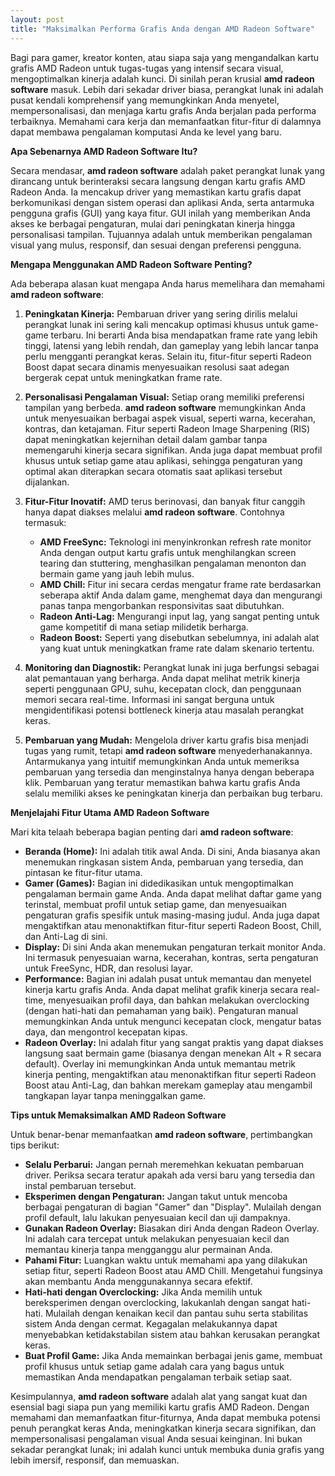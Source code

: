 ```yaml
---
layout: post
title: "Maksimalkan Performa Grafis Anda dengan AMD Radeon Software"
---
```


Bagi para gamer, kreator konten, atau siapa saja yang mengandalkan kartu grafis AMD Radeon untuk tugas-tugas yang intensif secara visual, mengoptimalkan kinerja adalah kunci. Di sinilah peran krusial **amd radeon software** masuk. Lebih dari sekadar driver biasa, perangkat lunak ini adalah pusat kendali komprehensif yang memungkinkan Anda menyetel, mempersonalisasi, dan menjaga kartu grafis Anda berjalan pada performa terbaiknya. Memahami cara kerja dan memanfaatkan fitur-fitur di dalamnya dapat membawa pengalaman komputasi Anda ke level yang baru.

**Apa Sebenarnya AMD Radeon Software Itu?**

Secara mendasar, **amd radeon software** adalah paket perangkat lunak yang dirancang untuk berinteraksi secara langsung dengan kartu grafis AMD Radeon Anda. Ia mencakup driver yang memastikan kartu grafis dapat berkomunikasi dengan sistem operasi dan aplikasi Anda, serta antarmuka pengguna grafis (GUI) yang kaya fitur. GUI inilah yang memberikan Anda akses ke berbagai pengaturan, mulai dari peningkatan kinerja hingga personalisasi tampilan. Tujuannya adalah untuk memberikan pengalaman visual yang mulus, responsif, dan sesuai dengan preferensi pengguna.

**Mengapa Menggunakan AMD Radeon Software Penting?**

Ada beberapa alasan kuat mengapa Anda harus memelihara dan memahami **amd radeon software**:

1.  **Peningkatan Kinerja:** Pembaruan driver yang sering dirilis melalui perangkat lunak ini sering kali mencakup optimasi khusus untuk game-game terbaru. Ini berarti Anda bisa mendapatkan frame rate yang lebih tinggi, latensi yang lebih rendah, dan gameplay yang lebih lancar tanpa perlu mengganti perangkat keras. Selain itu, fitur-fitur seperti Radeon Boost dapat secara dinamis menyesuaikan resolusi saat adegan bergerak cepat untuk meningkatkan frame rate.

2.  **Personalisasi Pengalaman Visual:** Setiap orang memiliki preferensi tampilan yang berbeda. **amd radeon software** memungkinkan Anda untuk menyesuaikan berbagai aspek visual, seperti warna, kecerahan, kontras, dan ketajaman. Fitur seperti Radeon Image Sharpening (RIS) dapat meningkatkan kejernihan detail dalam gambar tanpa memengaruhi kinerja secara signifikan. Anda juga dapat membuat profil khusus untuk setiap game atau aplikasi, sehingga pengaturan yang optimal akan diterapkan secara otomatis saat aplikasi tersebut dijalankan.

3.  **Fitur-Fitur Inovatif:** AMD terus berinovasi, dan banyak fitur canggih hanya dapat diakses melalui **amd radeon software**. Contohnya termasuk:
    *   **AMD FreeSync:** Teknologi ini menyinkronkan refresh rate monitor Anda dengan output kartu grafis untuk menghilangkan screen tearing dan stuttering, menghasilkan pengalaman menonton dan bermain game yang jauh lebih mulus.
    *   **AMD Chill:** Fitur ini secara cerdas mengatur frame rate berdasarkan seberapa aktif Anda dalam game, menghemat daya dan mengurangi panas tanpa mengorbankan responsivitas saat dibutuhkan.
    *   **Radeon Anti-Lag:** Mengurangi input lag, yang sangat penting untuk game kompetitif di mana setiap milidetik berharga.
    *   **Radeon Boost:** Seperti yang disebutkan sebelumnya, ini adalah alat yang kuat untuk meningkatkan frame rate dalam skenario tertentu.

4.  **Monitoring dan Diagnostik:** Perangkat lunak ini juga berfungsi sebagai alat pemantauan yang berharga. Anda dapat melihat metrik kinerja seperti penggunaan GPU, suhu, kecepatan clock, dan penggunaan memori secara real-time. Informasi ini sangat berguna untuk mengidentifikasi potensi bottleneck kinerja atau masalah perangkat keras.

5.  **Pembaruan yang Mudah:** Mengelola driver kartu grafis bisa menjadi tugas yang rumit, tetapi **amd radeon software** menyederhanakannya. Antarmukanya yang intuitif memungkinkan Anda untuk memeriksa pembaruan yang tersedia dan menginstalnya hanya dengan beberapa klik. Pembaruan yang teratur memastikan bahwa kartu grafis Anda selalu memiliki akses ke peningkatan kinerja dan perbaikan bug terbaru.

**Menjelajahi Fitur Utama AMD Radeon Software**

Mari kita telaah beberapa bagian penting dari **amd radeon software**:

*   **Beranda (Home):** Ini adalah titik awal Anda. Di sini, Anda biasanya akan menemukan ringkasan sistem Anda, pembaruan yang tersedia, dan pintasan ke fitur-fitur utama.
*   **Gamer (Games):** Bagian ini didedikasikan untuk mengoptimalkan pengalaman bermain game Anda. Anda dapat melihat daftar game yang terinstal, membuat profil untuk setiap game, dan menyesuaikan pengaturan grafis spesifik untuk masing-masing judul. Anda juga dapat mengaktifkan atau menonaktifkan fitur-fitur seperti Radeon Boost, Chill, dan Anti-Lag di sini.
*   **Display:** Di sini Anda akan menemukan pengaturan terkait monitor Anda. Ini termasuk penyesuaian warna, kecerahan, kontras, serta pengaturan untuk FreeSync, HDR, dan resolusi layar.
*   **Performance:** Bagian ini adalah pusat untuk memantau dan menyetel kinerja kartu grafis Anda. Anda dapat melihat grafik kinerja secara real-time, menyesuaikan profil daya, dan bahkan melakukan overclocking (dengan hati-hati dan pemahaman yang baik). Pengaturan manual memungkinkan Anda untuk mengunci kecepatan clock, mengatur batas daya, dan mengontrol kecepatan kipas.
*   **Radeon Overlay:** Ini adalah fitur yang sangat praktis yang dapat diakses langsung saat bermain game (biasanya dengan menekan Alt + R secara default). Overlay ini memungkinkan Anda untuk memantau metrik kinerja penting, mengaktifkan atau menonaktifkan fitur seperti Radeon Boost atau Anti-Lag, dan bahkan merekam gameplay atau mengambil tangkapan layar tanpa meninggalkan game.

**Tips untuk Memaksimalkan AMD Radeon Software**

Untuk benar-benar memanfaatkan **amd radeon software**, pertimbangkan tips berikut:

*   **Selalu Perbarui:** Jangan pernah meremehkan kekuatan pembaruan driver. Periksa secara teratur apakah ada versi baru yang tersedia dan instal pembaruan tersebut.
*   **Eksperimen dengan Pengaturan:** Jangan takut untuk mencoba berbagai pengaturan di bagian "Gamer" dan "Display". Mulailah dengan profil default, lalu lakukan penyesuaian kecil dan uji dampaknya.
*   **Gunakan Radeon Overlay:** Biasakan diri Anda dengan Radeon Overlay. Ini adalah cara tercepat untuk melakukan penyesuaian kecil dan memantau kinerja tanpa mengganggu alur permainan Anda.
*   **Pahami Fitur:** Luangkan waktu untuk memahami apa yang dilakukan setiap fitur, seperti Radeon Boost atau AMD Chill. Mengetahui fungsinya akan membantu Anda menggunakannya secara efektif.
*   **Hati-hati dengan Overclocking:** Jika Anda memilih untuk bereksperimen dengan overclocking, lakukanlah dengan sangat hati-hati. Mulailah dengan kenaikan kecil dan pantau suhu serta stabilitas sistem Anda dengan cermat. Kegagalan melakukannya dapat menyebabkan ketidakstabilan sistem atau bahkan kerusakan perangkat keras.
*   **Buat Profil Game:** Jika Anda memainkan berbagai jenis game, membuat profil khusus untuk setiap game adalah cara yang bagus untuk memastikan Anda mendapatkan pengalaman terbaik setiap saat.

Kesimpulannya, **amd radeon software** adalah alat yang sangat kuat dan esensial bagi siapa pun yang memiliki kartu grafis AMD Radeon. Dengan memahami dan memanfaatkan fitur-fiturnya, Anda dapat membuka potensi penuh perangkat keras Anda, meningkatkan kinerja secara signifikan, dan mempersonalisasi pengalaman visual Anda sesuai keinginan. Ini bukan sekadar perangkat lunak; ini adalah kunci untuk membuka dunia grafis yang lebih imersif, responsif, dan memuaskan.
